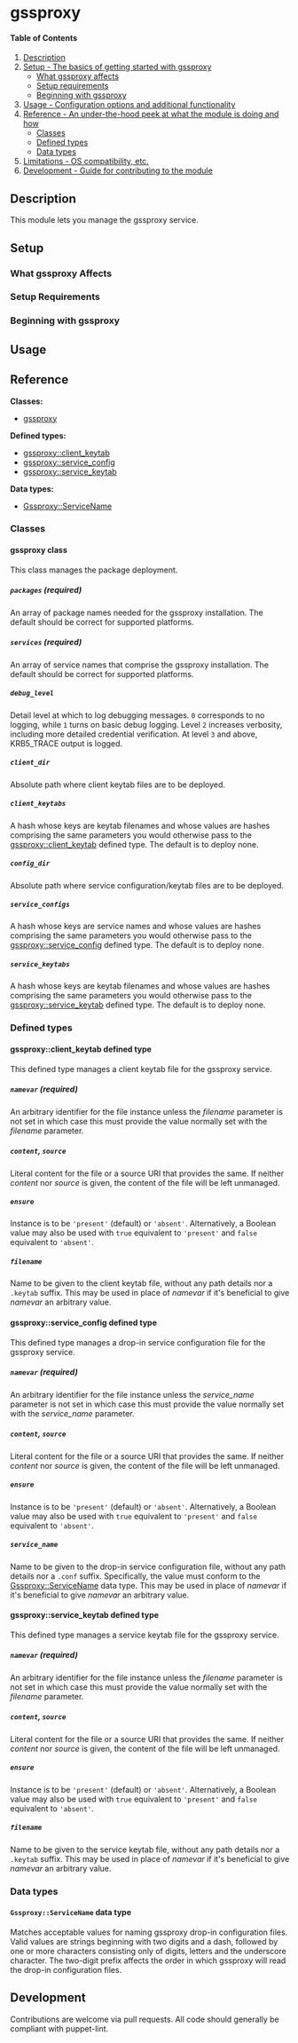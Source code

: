 <!--
This file is part of the doubledog-gssproxy Puppet module.
Copyright 2022 John Florian <jflorian@doubledog.org>
SPDX-License-Identifier: GPL-3.0-or-later
-->

# gssproxy

#### Table of Contents

1. [Description](#description)
1. [Setup - The basics of getting started with gssproxy](#setup)
    * [What gssproxy affects](#what-gssproxy-affects)
    * [Setup requirements](#setup-requirements)
    * [Beginning with gssproxy](#beginning-with-gssproxy)
1. [Usage - Configuration options and additional functionality](#usage)
1. [Reference - An under-the-hood peek at what the module is doing and how](#reference)
    * [Classes](#classes)
    * [Defined types](#defined-types)
    * [Data types](#data-types)
1. [Limitations - OS compatibility, etc.](#limitations)
1. [Development - Guide for contributing to the module](#development)

## Description

This module lets you manage the gssproxy service.

## Setup

### What gssproxy Affects

### Setup Requirements

### Beginning with gssproxy

## Usage

## Reference

**Classes:**

* [gssproxy](#gssproxy-class)

**Defined types:**

* [gssproxy::client\_keytab](#gssproxyclient_keytab-defined-type)
* [gssproxy::service\_config](#gssproxyservice_config-defined-type)
* [gssproxy::service\_keytab](#gssproxyservice_keytab-defined-type)

**Data types:**

* [Gssproxy::ServiceName](#gssproxyservicename-data-type)


### Classes

#### gssproxy class

This class manages the package deployment.

##### `packages` (required)
An array of package names needed for the gssproxy installation.  The default should be correct for supported platforms.

##### `services` (required)
An array of service names that comprise the gssproxy installation.  The default should be correct for supported platforms.

##### `debug_level`
Detail level at which to log debugging messages.  `0` corresponds to no logging, while `1` turns on basic debug logging.  Level `2` increases verbosity, including more detailed credential verification.  At level `3` and above, KRB5_TRACE output is logged.

##### `client_dir`
Absolute path where client keytab files are to be deployed.

##### `client_keytabs`
A hash whose keys are keytab filenames and whose values are hashes comprising the same parameters you would otherwise pass to the [gssproxy::client\_keytab](#gssproxyclient_keytab-defined-type) defined type.  The default is to deploy none.

##### `config_dir`
Absolute path where service configuration/keytab files are to be deployed.

##### `service_configs`
A hash whose keys are service names and whose values are hashes comprising the same parameters you would otherwise pass to the [gssproxy::service\_config](#gssproxyservice_config-defined-type) defined type.  The default is to deploy none.

##### `service_keytabs`
A hash whose keys are keytab filenames and whose values are hashes comprising the same parameters you would otherwise pass to the [gssproxy::service\_keytab](#gssproxyservice_keytab-defined-type) defined type.  The default is to deploy none.


### Defined types

#### gssproxy::client\_keytab defined type

This defined type manages a client keytab file for the gssproxy service.

##### `namevar` (required)
An arbitrary identifier for the file instance unless the *filename* parameter is not set in which case this must provide the value normally set with the *filename* parameter.

##### `content`, `source`
Literal content for the file or a source URI that provides the same.  If neither *content* nor *source* is given, the content of the file will be left unmanaged.

##### `ensure`
Instance is to be `'present'` (default) or `'absent'`.  Alternatively, a Boolean value may also be used with `true` equivalent to `'present'` and `false` equivalent to `'absent'`.

##### `filename`
Name to be given to the client keytab file, without any path details nor a `.keytab` suffix.  This may be used in place of *namevar* if it's beneficial to give *namevar* an arbitrary value.


#### gssproxy::service\_config defined type

This defined type manages a drop-in service configuration file for the gssproxy service.

##### `namevar` (required)
An arbitrary identifier for the file instance unless the *service_name* parameter is not set in which case this must provide the value normally set with the *service_name* parameter.

##### `content`, `source`
Literal content for the file or a source URI that provides the same.  If neither *content* nor *source* is given, the content of the file will be left unmanaged.

##### `ensure`
Instance is to be `'present'` (default) or `'absent'`.  Alternatively, a Boolean value may also be used with `true` equivalent to `'present'` and `false` equivalent to `'absent'`.

##### `service_name`
Name to be given to the drop-in service configuration file, without any path details nor a `.conf` suffix.  Specifically, the value must conform to the [Gssproxy::ServiceName](#gssproxyservicename-data-type) data type.  This may be used in place of *namevar* if it's beneficial to give *namevar* an arbitrary value.


#### gssproxy::service\_keytab defined type

This defined type manages a service keytab file for the gssproxy service.

##### `namevar` (required)
An arbitrary identifier for the file instance unless the *filename* parameter is not set in which case this must provide the value normally set with the *filename* parameter.

##### `content`, `source`
Literal content for the file or a source URI that provides the same.  If neither *content* nor *source* is given, the content of the file will be left unmanaged.

##### `ensure`
Instance is to be `'present'` (default) or `'absent'`.  Alternatively, a Boolean value may also be used with `true` equivalent to `'present'` and `false` equivalent to `'absent'`.

##### `filename`
Name to be given to the service keytab file, without any path details nor a `.keytab` suffix.  This may be used in place of *namevar* if it's beneficial to give *namevar* an arbitrary value.


### Data types

#### `Gssproxy::ServiceName` data type

Matches acceptable values for naming gssproxy drop-in configuration files.  Valid values are strings beginning with two digits and a dash, followed by one or more characters consisting only of digits, letters and the underscore character.  The two-digit prefix affects the order in which gssproxy will read the drop-in configuration files.


## Development

Contributions are welcome via pull requests.  All code should generally be compliant with puppet-lint.
